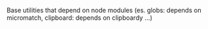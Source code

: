 Base utilities that depend on node modules (es. globs: depends on micromatch, clipboard: depends on clipboardy ...)